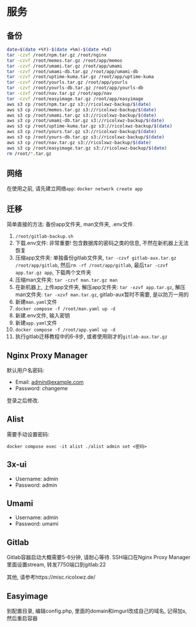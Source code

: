 # 服务

## 备份

```bash
date=$(date +%Y)-$(date +%m)-$(date +%d)
tar -czvf /root/npm.tar.gz /root/nginx
tar -czvf /root/memos.tar.gz /root/app/memos
tar -czvf /root/umami.tar.gz /root/app/umami
tar -czvf /root/umami-db.tar.gz /root/app/umami-db
tar -czvf /root/uptime-kuma.tar.gz /root/app/uptime-kuma
tar -czvf /root/yourls.tar.gz /root/app/yourls
tar -czvf /root/yourls-db.tar.gz /root/app/yourls-db
tar -czvf /root/nav.tar.gz /root/app/nav
tar -czvf /root/easyimage.tar.gz /root/app/easyimage
aws s3 cp /root/npm.tar.gz s3://ricolxwz-backup/$(date)
aws s3 cp /root/memos.tar.gz s3://ricolxwz-backup/$(date)
aws s3 cp /root/umami.tar.gz s3://ricolxwz-backup/$(date)
aws s3 cp /root/umami-db.tar.gz s3://ricolxwz-backup/$(date)
aws s3 cp /root/uptime-kuma.tar.gz s3://ricolxwz-backup/$(date)
aws s3 cp /root/yours.tar.gz s3://ricolxwz-backup/$(date)
aws s3 cp /root/yours-db.tar.gz s3://ricolxwz-backup/$(date)
aws s3 cp /root/nav.tar.gz s3://ricolxwz-backup/$(date)
aws s3 cp /root/easyimage.tar.gz s3://ricolxwz-backup/$(date)
rm /root/*.tar.gz
```

## 网络

在使用之前, 请先建立网络`app`: `docker network create app`

## 迁移

简单直接的方法: 备份app文件夹, man文件夹, .env文件. 

1. `/root/gitlab-backup.sh`
2. 下载.env文件: 非常重要! 包含数据库的密码之类的信息, 不然在新机器上无法恢复
3. 压缩app文件夹: 单独备份gitlab文件夹, `tar -czvf gitlab-aux.tar.gz /root/app/gitlab`, 然后`rm -rf /root/app/gitlab`, 最后`tar -czvf app.tar.gz app`, 下载两个文件夹
4. 压缩man文件夹: `tar -czvf man.tar.gz man`
6. 在新机器上, 上传app文件夹, 解压app文件夹: `tar -xzvf app.tar.gz`, 解压man文件夹: `tar -xzvf man.tar.gz`, gitlab-aux暂时不需要, 是以防万一用的
7. 新建`man.yaml`文件
8. `docker compose -f /root/man.yaml up -d`
9. 新建.env文件, 输入密钥
10. 新建`app.yaml`文件
11. `docker compose -f /root/app.yaml up -d`
12. 执行gitlab迁移教程中的6-8步, 或者使用刚才的`gitlab-aux.tar.gz`

## Nginx Proxy Manager

默认用户名密码:

- Email:    admin@example.com
- Password: changeme

登录之后修改.

## Alist

需要手动设置密码:

```
docker compose exec -it alist ./alist admin set <密码>
```

## 3x-ui

- Username:    admin
- Password: admin

## Umami

- Username: admin
- Password: umami

## Gitlab

Gitlab容器启动大概需要5-6分钟, 请耐心等待. SSH端口在Nginx Proxy Manager里面设置stream, 转发7750端口到gitlab:22

其他, 请参考https://misc.ricolxwz.de/

## Easyimage

到配置目录, 编辑config.php, 里面的domain和imgurl改成自己的域名, 记得加s, 然后重启容器
